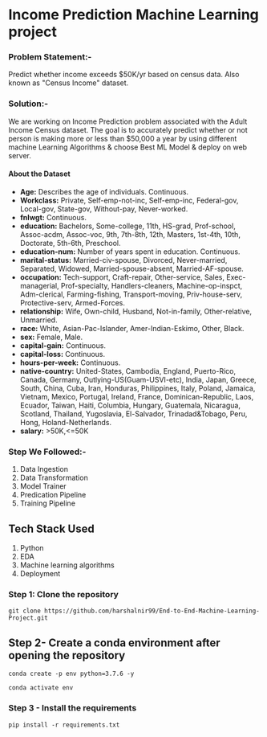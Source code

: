 # Income Prediction Machine Learning project

### Problem Statement:- 
Predict whether income exceeds $50K/yr based on census data. Also known as "Census Income" dataset.

### Solution:- 
We are working on Income Prediction problem associated with the Adult Income Census dataset. The goal is to accurately predict whether or not person is making more or less than $50,000 a year by using different machine Learning Algorithms & choose Best ML Model & deploy on web server. 

#### About the Dataset
- **Age:** Describes the age of individuals. Continuous.
- **Workclass:** Private, Self-emp-not-inc, Self-emp-inc, Federal-gov, Local-gov, State-gov, Without-pay, Never-worked.
- **fnlwgt:** Continuous.
- **education:** Bachelors, Some-college, 11th, HS-grad, Prof-school, Assoc-acdm, Assoc-voc, 9th, 7th-8th, 12th, Masters, 1st-4th, 10th, Doctorate, 5th-6th, Preschool.
- **education-num:** Number of years spent in education. Continuous.
- **marital-status:** Married-civ-spouse, Divorced, Never-married, Separated, Widowed, Married-spouse-absent, Married-AF-spouse.
- **occupation:** Tech-support, Craft-repair, Other-service, Sales, Exec-managerial, Prof-specialty, Handlers-cleaners, Machine-op-inspct, Adm-clerical, Farming-fishing, Transport-moving, Priv-house-serv, Protective-serv, Armed-Forces.
- **relationship:** Wife, Own-child, Husband, Not-in-family, Other-relative, Unmarried.
- **race:** White, Asian-Pac-Islander, Amer-Indian-Eskimo, Other, Black.
- **sex:** Female, Male.
- **capital-gain:** Continuous.
- **capital-loss:** Continuous.
- **hours-per-week:** Continuous.
- **native-country:** United-States, Cambodia, England, Puerto-Rico, Canada, Germany, Outlying-US(Guam-USVI-etc), India, Japan, Greece, South, China, Cuba, Iran, Honduras, Philippines, Italy, Poland, Jamaica, Vietnam, Mexico, Portugal, Ireland, France, Dominican-Republic, Laos, Ecuador, Taiwan, Haiti, Columbia, Hungary, Guatemala, Nicaragua, Scotland, Thailand, Yugoslavia, El-Salvador, Trinadad&Tobago, Peru, Hong, Holand-Netherlands.
- **salary:** >50K,<=50K

### Step We Followed:-
1. Data Ingestion
2. Data Transformation
3. Model Trainer
4. Predication Pipeline
5. Training Pipeline

## Tech Stack Used
1. Python 
2. EDA
3. Machine learning algorithms
4. Deployment


### Step 1: Clone the repository
```
git clone https://github.com/harshalnir99/End-to-End-Machine-Learning-Project.git
```

## Step 2- Create a conda environment after opening the repository

```
conda create -p env python=3.7.6 -y
```

```
conda activate env
```

### Step 3 - Install the requirements
```
pip install -r requirements.txt
```


